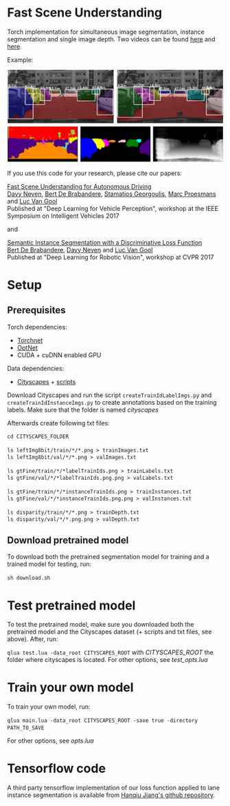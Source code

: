 # Fast Scene Understanding

Torch implementation for simultaneous image segmentation, instance segmentation and single image depth. Two videos can be found [here](https://www.youtube.com/watch?v=55ElRh-g_7o) and [here](https://www.youtube.com/watch?v=FB_SZIKyX50).

Example:

<img src="imgs/img.png" width="900px" />

If you use this code for your research, please cite our papers: 

[Fast Scene Understanding for Autonomous Driving](https://arxiv.org/abs/1708.02550)  
[Davy Neven](https://www.kuleuven.be/wieiswie/nl/person/00104627), [Bert De Brabandere](https://www.kuleuven.be/wieiswie/nl/person/00096935), [Stamatios Georgoulis](http://homes.esat.kuleuven.be/~sgeorgou/), [Marc Proesmans](https://www.kuleuven.be/wieiswie/nl/person/00003449) and [Luc Van Gool](https://www.vision.ee.ethz.ch/en/members/get_member.cgi?id=1)  
Published at "Deep Learning for Vehicle Perception", workshop at the IEEE Symposium on Intelligent Vehicles 2017

and

[Semantic Instance Segmentation with a Discriminative Loss Function](https://arxiv.org/abs/1708.02551)  
[Bert De Brabandere](https://www.kuleuven.be/wieiswie/nl/person/00096935), [Davy Neven](https://www.kuleuven.be/wieiswie/nl/person/00104627) and [Luc Van Gool](https://www.vision.ee.ethz.ch/en/members/get_member.cgi?id=1)  
Published at "Deep Learning for Robotic Vision", workshop at CVPR 2017

# Setup

## Prerequisites

Torch dependencies: 

- [Torchnet](https://github.com/torchnet/torchnet)
- [OptNet](https://github.com/fmassa/optimize-net)
- CUDA + cuDNN enabled GPU

Data dependencies: 

- [Cityscapes](https://www.cityscapes-dataset.com/) + [scripts](https://github.com/mcordts/cityscapesScripts)

Download Cityscapes and run the script `createTrainIdLabelImgs.py` and `createTrainIdInstanceImgs.py` to create annotations based on the training labels. Make sure that the folder is named *cityscapes*

Afterwards create following txt files: 

```
cd CITYSCAPES_FOLDER

ls leftImg8bit/train/*/*.png > trainImages.txt
ls leftImg8bit/val/*/*.png > valImages.txt

ls gtFine/train/*/*labelTrainIds.png > trainLabels.txt
ls gtFine/val/*/*labelTrainIds.png.png > valLabels.txt

ls gtFine/train/*/*instanceTrainIds.png > trainInstances.txt
ls gtFine/val/*/*instanceTrainIds.png.png > valInstances.txt

ls disparity/train/*/*.png > trainDepth.txt
ls disparity/val/*/*.png.png > valDepth.txt

```

## Download pretrained model

To download both the pretrained segmentation model for training and a trained model for testing, run: 

```sh download.sh```

# Test pretrained model

To test the pretrained model, make sure you downloaded both the pretrained model and the Cityscapes dataset (+ scripts and txt files, see above). After, run:

```qlua test.lua -data_root CITYSCAPES_ROOT``` with *CITYSCAPES_ROOT* the folder where cityscapes is located. For other options, see *test_opts.lua*

# Train your own model
To train your own model, run: 

```qlua main.lua -data_root CITYSCAPES_ROOT -save true -directory PATH_TO_SAVE```

For other options, see *opts.lua*

# Tensorflow code
A third party tensorflow implementation of our loss function applied to lane instance segmentation is available from [Hanqiu Jiang's github repository](https://github.com/hq-jiang/instance-segmentation-with-discriminative-loss-tensorflow).
